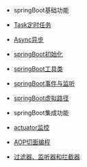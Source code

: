 
* springBoot基础功能
 
 * [Task定时任务](springBootDemo/basic/Task.md)
 * [Async异步](springBootDemo/basic/Async.md)
 * [springBoot初始化](springBootDemo/basic/Init.md)
 * [springBoot工具类](springBootDemo/basic/Util.md)
 * [springBoot事件与监听](springBootDemo/basic/Event.md)
 * [springBoot虚拟路径](springBootDemo/basic/Event.md)
 
* springBoot集成功能
 
 * [actuator监控](springBootDemo/imploded/actuator.md)
 * [AOP切面编程](springBootDemo/imploded/AOP.md)
 * [过滤器、监听器和拦截器](springBootDemo/imploded/web.md)